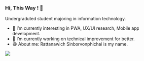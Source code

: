 ### Hi, This Way  ! 👋

Undergraduted student majoring in information technology.
- 🌱 I’m currently interesting in PWA, UX/UI research, Mobile app development.
- 🔭 I’m currently working on technical improvement for better.
- 😄 About me: Rattanawich Sinborvonphichai is my name.

<!--
**hnunkung/hnunkung** is a ✨ _special_ ✨ repository because its `README.md` (this file) appears on your GitHub profile.

Here are some ideas to get you started:

- 🔭 I’m currently working on ...
- 🌱 I’m currently learning ...
- 👯 I’m looking to collaborate on ...
- 🤔 I’m looking for help with ...
- 💬 Ask me about ...
- 📫 How to reach me: ...
- 😄 Pronouns: ...
- ⚡ Fun fact: ...
-->
![](https://camo.githubusercontent.com/d89c9bd0bd85182232d91b100cd250d9f3078170b6848952163d7a2c810e84b2/68747470733a2f2f63756c746f667468657061727479706172726f742e636f6d2f666c6167732f68642f696e646961706172726f742e676966)
